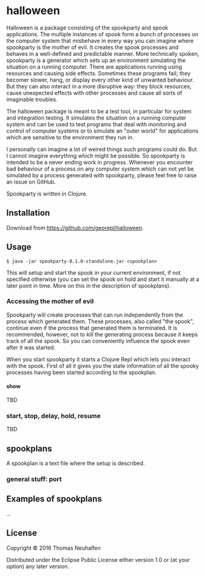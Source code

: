 # halloween

Halloween is a package consisting of the spookparty and spook applications. The multiple instances of spook form a bunch of processes on the computer system that misbehave in every way you can imagine where spookparty is the mother of evil.
It creates the spook processes and behaves in a well-defined and predictable manner.
More technically spoken, spookparty is a generator which sets up an environment simulating the situation on a running computer. There are applications running using resources and causing side effects.
Sometimes these programs fail; they becomer slower, hang, or display every other kind of unwanted behaviour. But they can also interact in a more disruptive way: they block resources, cause unexpected effects with other processes and cause all sorts of imaginable troubles.

The halloween package is meant to be a test tool, in particular for system and integration testing. It simulates the situation on a running computer system and can be used to test programs that deal with monitoring and control of computer systems or to simulate an "outer world" for applications which are sensitive to the environment they run in.

I personally can imagine a lot of weired things such programs could do. But I cannot imagine everything which might be possible.
So spookparty is intended to be a never ending work in progress. Whenever you encounter bad behaviour of a process on any computer system which can not yet be simulated by a process generated with spookparty, please feel free to raise an issue on GitHub.

Spookparty is written in Clojure.

## Installation

Download from https://github.com/georepl/halloween.

## Usage

    $ java -jar spookparty-0.1.0-standalone.jar <spookplan>

This will setup and start the spook in your current environment, if not specified otherwise (you can set the spook on hold and start it manually at a later point in time. More on this in the description of spookplans).


### Accessing the mother of evil

Spookparty will create processes that can run independently from the process which generated them. These processes, also called "the spook", continue even if the process that generated them is terminated. It is recommended, however, not to kill the generating process because it keeps track of all the spook. So you can conveniently influence the spook even after it was started.

When you start spookparty it starts a Clojure Repl which lets you interact with the spook. First of all it gives you the state information of all the spooky processes having been started according to the spookplan.

#### show
TBD

### start, stop, delay, hold, resume
TBD

## spookplans

A spookplan is a text file where the setup is described.

### general stuff: port





## Examples of spookplans

...


## License

Copyright © 2016 Thomas Neuhalfen

Distributed under the Eclipse Public License either version 1.0 or (at
your option) any later version.
